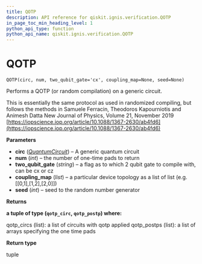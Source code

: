 ```yaml
---
title: QOTP
description: API reference for qiskit.ignis.verification.QOTP
in_page_toc_min_heading_level: 1
python_api_type: function
python_api_name: qiskit.ignis.verification.QOTP
---
```


# QOTP

<span id="qiskit.ignis.verification.QOTP" />

`QOTP(circ, num, two_qubit_gate='cx', coupling_map=None, seed=None)`

Performs a QOTP (or random compilation) on a generic circuit.

This is essentially the same protocol as used in randomized compiling, but follows the methods in Samuele Ferracin, Theodoros Kapourniotis and Animesh Datta New Journal of Physics, Volume 21, November 2019 [https://iopscience.iop.org/article/10.1088/1367-2630/ab4fd6](https://iopscience.iop.org/article/10.1088/1367-2630/ab4fd6)

**Parameters**

*   **circ** ([*QuantumCircuit*](qiskit.circuit.QuantumCircuit "qiskit.circuit.QuantumCircuit")) – A generic quantum circuit
*   **num** (*int*) – the number of one-time pads to return
*   **two\_qubit\_gate** (*string*) – a flag as to which 2 qubit gate to compile with, can be cx or cz
*   **coupling\_map** (*list*) – a particular device topology as a list of list (e.g. \[\[0,1],\[1,2],\[2,0]])
*   **seed** (*int*) – seed to the random number generator

**Returns**

**a tuple of type (`qotp_circ`, `qotp_postp`) where:**

qotp\_circs (list): a list of circuits with qotp applied qotp\_postps (list): a list of arrays specifying the one time pads

**Return type**

tuple


